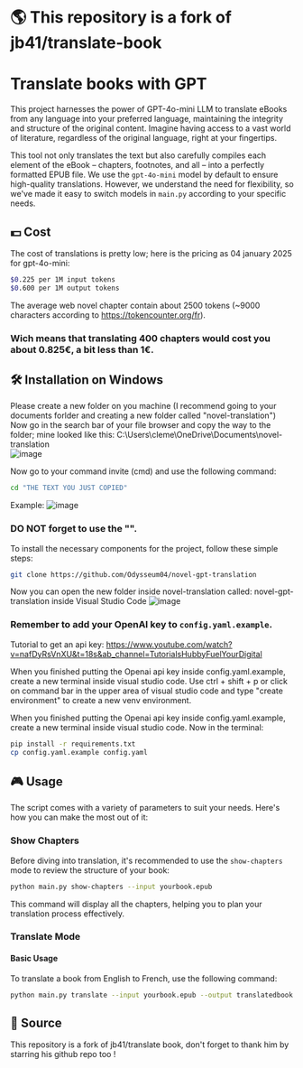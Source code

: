 # 🌎 This repository is a fork of jb41/translate-book

# Translate books with GPT

This project harnesses the power of GPT-4o-mini LLM to translate eBooks from any language into your preferred language, maintaining the integrity and structure of the original content. Imagine having access to a vast world of literature, regardless of the original language, right at your fingertips.

This tool not only translates the text but also carefully compiles each element of the eBook – chapters, footnotes, and all – into a perfectly formatted EPUB file. We use the `gpt-4o-mini` model by default to ensure high-quality translations. However, we understand the need for flexibility, so we've made it easy to switch models in `main.py` according to your specific needs.


## 💵 Cost

The cost of translations is pretty low; here is the pricing as 04 january 2025 for gpt-4o-mini:

```bash
$0.225 per 1M input tokens
$0.600 per 1M output tokens
```


The average web novel chapter contain about 2500 tokens (~9000 characters according to https://tokencounter.org/fr). 
### Wich means that translating 400 chapters would cost you about 0.825€, a bit less than 1€.


## 🛠️ Installation on Windows

Please create a new folder on you machine (I recommend going to your documents forlder and creating a new folder called "novel-translation")
Now go in the search bar of your file browser and copy the way to the folder;
mine looked like this: C:\Users\cleme\OneDrive\Documents\novel-translation\
![image](https://github.com/user-attachments/assets/c8a055d3-40c8-40eb-bf75-142e3ef80924)


Now go to your command invite (cmd) and use the following command:

```bash
cd "THE TEXT YOU JUST COPIED"
```


Example: ![image](https://github.com/user-attachments/assets/df074010-a5b2-4d40-9aca-6661654a6919)


### DO NOT forget to use the "".




To install the necessary components for the project, follow these simple steps:

```bash
git clone https://github.com/Odysseum04/novel-gpt-translation
```


Now you can open the new folder inside novel-translation called: novel-gpt-translation inside Visual Studio Code
![image](https://github.com/user-attachments/assets/36fc6508-f0bc-49dc-a808-52270eb1d766)


### Remember to add your OpenAI key to `config.yaml.example`.


Tutorial to get an api key:
https://www.youtube.com/watch?v=nafDyRsVnXU&t=18s&ab_channel=TutorialsHubbyFuelYourDigital


When you finished putting the Openai api key inside config.yaml.example, create a new terminal inside visual studio code.
Use ctrl + shift + p or click on command bar in the upper area of visual studio code and type "create environment" to create a new venv environment.


When you finished putting the Openai api key inside config.yaml.example, create a new terminal inside visual studio code.
Now in the terminal:
```bash
pip install -r requirements.txt
cp config.yaml.example config.yaml
```


## 🎮 Usage

The script comes with a variety of parameters to suit your needs. Here's how you can make the most out of it:

### Show Chapters

Before diving into translation, it's recommended to use the `show-chapters` mode to review the structure of your book:

```bash
python main.py show-chapters --input yourbook.epub
```

This command will display all the chapters, helping you to plan your translation process effectively.

### Translate Mode

#### Basic Usage

To translate a book from English to French, use the following command:

```bash
python main.py translate --input yourbook.epub --output translatedbook.epub --config config.yaml --from-chapter 13 --to-chapter 37 --from-lang EN --to-lang FR
```




## 🤝 Source
This repository is a fork of jb41/translate book, don't forget to thank him by starring his github repo too !
